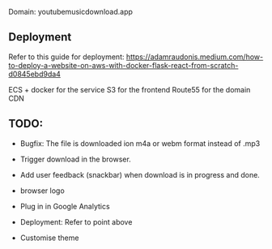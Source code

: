 Domain: youtubemusicdownload.app

## Deployment

Refer to this guide for deployment: 
https://adamraudonis.medium.com/how-to-deploy-a-website-on-aws-with-docker-flask-react-from-scratch-d0845ebd9da4

ECS + docker for the service
S3 for the frontend
Route55 for the domain
CDN

## TODO:

- Bugfix: The file is downloaded ion m4a or webm format instead of .mp3

- Trigger download in the browser.

- Add user feedback (snackbar) when download is in progress and done.

- browser logo

- Plug in in Google Analytics

- Deployment: Refer to point above

- Customise theme